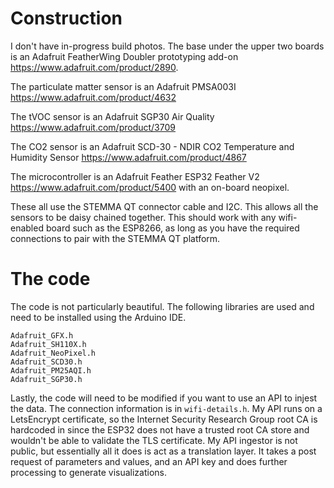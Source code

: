 # Construction

I don't have in-progress build photos.
The base under the upper two boards is an Adafruit FeatherWing Doubler prototyping add-on https://www.adafruit.com/product/2890.

The particulate matter sensor is an Adafruit PMSA003I https://www.adafruit.com/product/4632

The tVOC sensor is an Adafruit SGP30 Air Quality https://www.adafruit.com/product/3709 

The CO2 sensor is an Adafruit SCD-30 - NDIR CO2 Temperature and Humidity Sensor https://www.adafruit.com/product/4867 

The microcontroller is an Adafruit Feather ESP32 Feather V2 https://www.adafruit.com/product/5400 with an on-board neopixel.

These all use the STEMMA QT connector cable and I2C. This allows all the sensors to be daisy chained together. This should work with any wifi-enabled board such as the ESP8266, as long as you have the required connections to pair with the STEMMA QT platform.



# The code

The code is not particularly beautiful.
The following libraries are used and need to be installed using the Arduino IDE.

```
Adafruit_GFX.h
Adafruit_SH110X.h
Adafruit_NeoPixel.h
Adafruit_SCD30.h
Adafruit_PM25AQI.h
Adafruit_SGP30.h
```

Lastly, the code will need to be modified if you want to use an API to injest the data. The connection information is in `wifi-details.h`. My API runs on a LetsEncrypt certificate, so the Internet Security Research Group root CA is hardcoded in since the ESP32 does not have a trusted root CA store and wouldn't be able to validate the TLS certificate. My API ingestor is not public, but essentially all it does is act as a translation layer. It takes a post request of parameters and values, and an API key and does further processing to generate visualizations.